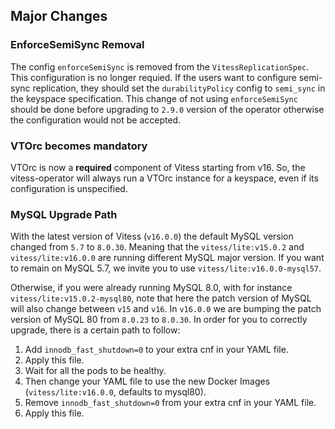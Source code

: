 ## Major Changes

### EnforceSemiSync Removal

The config `enforceSemiSync` is removed from the `VitessReplicationSpec`. This configuration is no longer requied.
If the users want to configure semi-sync replication, they should set the `durabilityPolicy` config to `semi_sync` in the keyspace specification.
This change of not using `enforceSemiSync` should be done before upgrading to `2.9.0` version of the operator otherwise the configuration would not be accepted.

### VTOrc becomes mandatory

VTOrc is now a **required** component of Vitess starting from v16. So, the vitess-operator will always run
a VTOrc instance for a keyspace, even if its configuration is unspecified.

### MySQL Upgrade Path

With the latest version of Vitess (`v16.0.0`) the default MySQL version changed from `5.7` to `8.0.30`.
Meaning that the `vitess/lite:v15.0.2` and `vitess/lite:v16.0.0` are running different MySQL major version.
If you want to remain on MySQL 5.7, we invite you to use `vitess/lite:v16.0.0-mysql57`.

Otherwise, if you were already running MySQL 8.0, with for instance `vitess/lite:v15.0.2-mysql80`, note that here the patch version of MySQL will also change between `v15` and `v16`.
In `v16.0.0` we are bumping the patch version of MySQL 80 from `8.0.23` to `8.0.30`.
In order for you to correctly upgrade, there is a certain path to follow:

1. Add `innodb_fast_shutdown=0` to your extra cnf in your YAML file.
2. Apply this file.
3. Wait for all the pods to be healthy.
4. Then change your YAML file to use the new Docker Images (`vitess/lite:v16.0.0`, defaults to mysql80).
5. Remove `innodb_fast_shutdown=0` from your extra cnf in your YAML file.
6. Apply this file.
